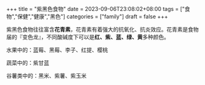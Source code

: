 +++
title = "紫黑色食物"
date = 2023-09-06T23:08:02+08:00
tags = ["食物","保健","健康","黑色"]
categories = ["family"]
draft = false
+++

紫黑色食物往往富含**花青素**，花青素有着强大的抗氧化、抗炎效应。花青素是食物届的『变色龙』，不同酸碱度下可以是**红、紫、蓝、绿、黄**多种颜色。

水果中的：蓝莓、黑莓、李子、红提、樱桃

蔬菜中的：紫甘蓝

谷薯类中的：黑米、紫薯、紫玉米
